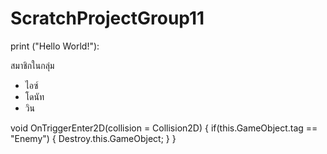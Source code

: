# ScratchProjectGroup11

print ("Hello World!"):

สมาชิกในกลุ่ม
- ไอซ์
- โดนัท
- วิน

void OnTriggerEnter2D(collision = Collision2D)
{
    if(this.GameObject.tag == "Enemy")
    {
        Destroy.this.GameObject;
    }
}